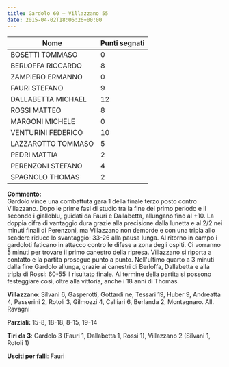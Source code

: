 ```yaml
---
title: Gardolo 60 – Villazzano 55
date: 2015-04-02T18:06:26+00:00
---
```

| **Nome** | **Punti segnati** |
| -------- | ----------------- |
| BOSETTI TOMMASO | 0 |
| BERLOFFA RICCARDO | 8 |
| ZAMPIERO ERMANNO | 0 |
| FAURI STEFANO | 9 |
| DALLABETTA MICHAEL | 12 |
| ROSSI MATTEO | 8 |
| MARGONI MICHELE | 0 |
| VENTURINI FEDERICO | 10 |
| LAZZAROTTO TOMMASO | 5 |
| PEDRI MATTIA | 2 |
| PERENZONI STEFANO | 4 |
| SPAGNOLO THOMAS | 2 |

**Commento:**  
Gardolo vince una combattuta gara 1 della finale terzo posto contro Villazzano. Dopo le prime fasi di studio tra la fine del primo periodo e il secondo i gialloblu, guidati da Fauri e Dallabetta, allungano fino al +10. La doppia cifra di vantaggio dura grazie alla precisione dalla lunetta e al 2/2 nei minuti finali di Perenzoni, ma Villazzano non demorde e con una tripla allo scadere riduce lo svantaggio: 33-26 alla pausa lunga. Al ritorno in campo i gardoloti faticano in attacco contro le difese a zona degli ospiti. Ci vorranno 5 minuti per trovare il primo canestro della ripresa. Villazzano si riporta a contatto e la partita prosegue punto a punto. Nell'ultimo quarto a 3 minuti dalla fine Gardolo allunga, grazie ai canestri di Berloffa, Dallabetta e alla tripla di Rossi: 60-55 il risultato finale. Al termine della partita si possono festeggiare così, oltre alla vittoria, anche i 18 anni di Thomas.

**Villazzano**: Silvani 6, Gasperotti, Gottardi ne, Tessari 19, Huber 9, Andreatta 4, Passerini 2, Rotoli 3, Gilmozzi 4, Calliari 6, Berlanda 2, Montagnaro. All. Ravagni

**Parziali:** 15-8, 18-18, 8-15, 19-14

**Tiri da 3**: Gardolo 3 (Fauri 1, Dallabetta 1, Rossi 1), Villazzano 2 (Silvani 1, Rotoli 1)

**Usciti per falli**: Fauri